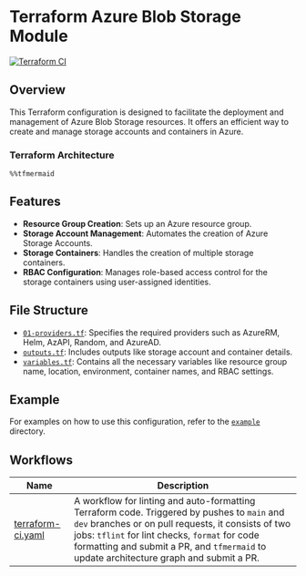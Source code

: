 # Terraform Azure Blob Storage Module

[![Terraform CI](https://github.com/PashmakGuru/terraform-azure-blob-storage/actions/workflows/terraform-ci.yaml/badge.svg)](https://github.com/PashmakGuru/terraform-azure-blob-storage/actions/workflows/terraform-ci.yaml)

## Overview
This Terraform configuration is designed to facilitate the deployment and management of Azure Blob Storage resources. It offers an efficient way to create and manage storage accounts and containers in Azure.

### Terraform Architecture
```mermaid
%%tfmermaid
```

## Features
- **Resource Group Creation**: Sets up an Azure resource group.
- **Storage Account Management**: Automates the creation of Azure Storage Accounts.
- **Storage Containers**: Handles the creation of multiple storage containers.
- **RBAC Configuration**: Manages role-based access control for the storage containers using user-assigned identities.

## File Structure
- [`01-providers.tf`](./01-providers.tf): Specifies the required providers such as AzureRM, Helm, AzAPI, Random, and AzureAD.
- [`outputs.tf`](./outputs.tf): Includes outputs like storage account and container details.
- [`variables.tf`](./variables.tf): Contains all the necessary variables like resource group name, location, environment, container names, and RBAC settings.

## Example
For examples on how to use this configuration, refer to the [`example`](./example) directory.

## Workflows
| Name | Description |
|---|---|
| [terraform-ci.yaml](.github/workflows/terraform-ci.yaml) | A workflow for linting and auto-formatting Terraform code. Triggered by pushes to  `main` and `dev` branches or on pull requests, it consists of two jobs: `tflint` for lint checks, `format` for code formatting and submit a PR, and `tfmermaid` to update architecture graph and submit a PR. |
